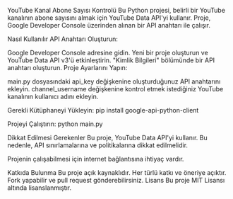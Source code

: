 YouTube Kanal Abone Sayısı Kontrolü
Bu Python projesi, belirli bir YouTube kanalının abone sayısını almak için YouTube Data API'yi kullanır. Proje, Google Developer Console üzerinden alınan bir API anahtarı ile çalışır.

Nasıl Kullanılır
API Anahtarı Oluşturun:

Google Developer Console adresine gidin.
Yeni bir proje oluşturun ve YouTube Data API v3'ü etkinleştirin.
"Kimlik Bilgileri" bölümünde bir API anahtarı oluşturun.
Proje Ayarlarını Yapın:

main.py dosyasındaki api_key değişkenine oluşturduğunuz API anahtarını ekleyin.
channel_username değişkenine kontrol etmek istediğiniz YouTube kanalının kullanıcı adını ekleyin.

Gerekli Kütüphaneyi Yükleyin:
pip install google-api-python-client

Projeyi Çalıştırın:
python main.py

Dikkat Edilmesi Gerekenler
Bu proje, YouTube Data API'yi kullanır. Bu nedenle, API sınırlamalarına ve politikalarına dikkat edilmelidir.

Projenin çalışabilmesi için internet bağlantısına ihtiyaç vardır.

Katkıda Bulunma
Bu proje açık kaynaklıdır. Her türlü katkı ve öneriye açıktır. Fork yapabilir ve pull request gönderebilirsiniz.
Lisans
Bu proje MIT Lisansı altında lisanslanmıştır.
